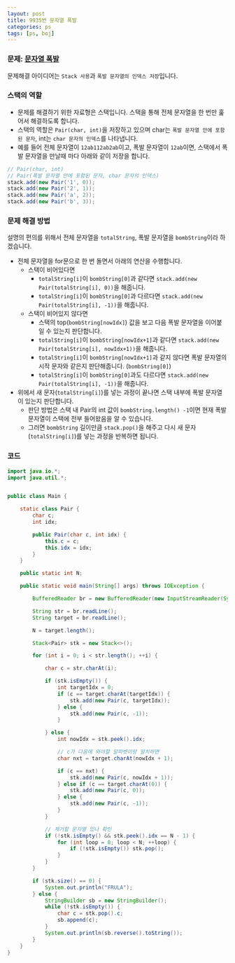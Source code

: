 ```yaml
---
layout: post
title: 9935번 문자열 폭발
categories: ps
tags: [ps, boj]
---
```


### 문제: [문자열 폭발](https://www.acmicpc.net/problem/9935)

문제해결 아이디어는 `Stack 사용`과 `폭발 문자열의 인덱스 저장`입니다.

### 스택의 역할

- 문제를 해결하기 위한 자료형은 스택입니다. 스택을 통해 전체 문자열을 한 번만 훑어서 해결하도록 합니다.
- 스택의 역할은 `Pair(char, int)`을 저장하고 있으며 char는 `폭발 문자열 안에 포함된 문자`, int는 `char 문자의 인덱스`를 나타냅니다.
- 예를 들어 전체 문자열이 `12ab112ab2ab`이고, 폭발 문자열이 `12ab`이면, 스택에서 폭발 문자열을 만날때 마다 아래와 같이 저장을 합니다.

```java
// Pair(char, int)
// Pair(폭발 문자열 안에 포함된 문자, char 문자의 인덱스)
stack.add(new Pair('1', 0));
stack.add(new Pair('2', 1));
stack.add(new Pair('a', 2));
stack.add(new Pair('b', 3));
```

### 문제 해결 방법

설명의 편의를 위해서 전체 문자열을 `totalString`, 폭발 문자열을 `bombString`이라 하겠습니다.

- 전체 문자열을 for문으로 한 번 돌면서 아래의 연산을 수행합니다.
  - 스택이 비어있다면
    - `totalString[i]`이 `bombString[0]`과 같다면 `stack.add(new Pair(totalString[i], 0))`을 해줍니다.
    - `totalString[i]`이 `bombString[0]`과 다르다면 `stack.add(new Pair(totalString[i], -1))`을 해줍니다.
  - 스택이 비어있지 않다면
    - 스택의 top(`bombString[nowIdx]`) 값을 보고 다음 폭발 문자열을 이어붙일 수 있는지 판단합니다.
    - `totalString[i]`이 `bombString[nowIdx+1]`과 같다면 `stack.add(new Pair(totalString[i], nowIdx+1))`을 해줍니다.
    - `totalString[i]`이 `bombString[nowIdx+1]`과 같지 않다면 폭발 문자열의 시작 문자와 같은지 판단해줍니다. (`bombString[0]`)
    - `totalString[i]`이 `bombString[0]`과도 다르다면 `stack.add(new Pair(totalString[i], -1))`을 해줍니다.
- 위에서 새 문자(`totalString[i]`)를 넣는 과정이 끝나면 스택 내부에 폭발 문자열이 있는지 판단합니다.
  - 판단 방법은 스택 내 Pair의 int 값이 `bombString.length() -1`이면 현재 폭발 문자열이 스택에 전부 들어왔음을 알 수 있습니다.
  - 그러면 `bombString` 길이만큼 `stack.pop()`을 해주고 다시 새 문자(`totalString[i]`)를 넣는 과정을 반복하면 됩니다.

### 코드

```java
import java.io.*;
import java.util.*;


public class Main {

    static class Pair {
        char c;
        int idx;

        public Pair(char c, int idx) {
            this.c = c;
            this.idx = idx;
        }
    }

    public static int N;

    public static void main(String[] args) throws IOException {

        BufferedReader br = new BufferedReader(new InputStreamReader(System.in));

        String str = br.readLine();
        String target = br.readLine();

        N = target.length();

        Stack<Pair> stk = new Stack<>();

        for (int i = 0; i < str.length(); ++i) {

            char c = str.charAt(i);

            if (stk.isEmpty()) {
                int targetIdx = 0;
                if (c == target.charAt(targetIdx)) {
                    stk.add(new Pair(c, targetIdx));
                } else {
                    stk.add(new Pair(c, -1));
                }

            } else {
                int nowIdx = stk.peek().idx;

                // c가 다음에 와야할 알파벳이랑 일치하면
                char nxt = target.charAt(nowIdx + 1);

                if (c == nxt) {
                    stk.add(new Pair(c, nowIdx + 1));
                } else if (c == target.charAt(0)) {
                    stk.add(new Pair(c, 0));
                } else {
                    stk.add(new Pair(c, -1));
                }
            }

            // 제거할 문자열 있나 확인
            if (!stk.isEmpty() && stk.peek().idx == N - 1) {
                for (int loop = 0; loop < N; ++loop) {
                    if (!stk.isEmpty()) stk.pop();
                }
            }
        }

        if (stk.size() == 0) {
            System.out.println("FRULA");
        } else {
            StringBuilder sb = new StringBuilder();
            while (!stk.isEmpty()) {
                char c = stk.pop().c;
                sb.append(c);
            }
            System.out.println(sb.reverse().toString());
        }
    }
}
```
